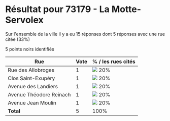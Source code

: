 # Résultat pour 73179 - La Motte-Servolex

Sur l'ensemble de la ville il y a eu 15 réponses dont 5 réponses avec une rue citée (33%)

5 points noirs identifiés

| Rue | Vote | % / les rues cités|
|-----|------|-------------------|
| Rue des Allobroges | 1 | <img src="../../img/bar_20.gif" />&nbsp;20%|
| Clos Saint-Exupéry | 1 | <img src="../../img/bar_20.gif" />&nbsp;20%|
| Avenue des Landiers | 1 | <img src="../../img/bar_20.gif" />&nbsp;20%|
| Avenue Théodore Reinach | 1 | <img src="../../img/bar_20.gif" />&nbsp;20%|
| Avenue Jean Moulin | 1 | <img src="../../img/bar_20.gif" />&nbsp;20%|
| **Total** | 5 | 100%|
